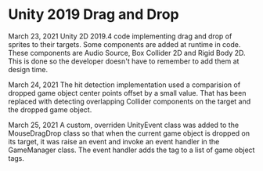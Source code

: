 # Unity 2019 Drag and Drop
March 23, 2021
Unity 2D 2019.4 code implementing drag and drop of sprites to their targets.
Some components are added at runtime in code.  These components are Audio Source, Box Collider 2D and Rigid Body 2D.
This is done so the developer doesn't have to remember to add them at design time.

March 24, 2021
The hit detection implementation used a comparision of dropped game object center points offset by a small value. That has been replaced with detecting overlapping Collider components on the target and the dropped game object.


March 25, 2021
A custom, overriden UnityEvent class was added to the MouseDragDrop class so that when the current game object is dropped on its target, it was raise an event and invoke an event handler in the GameManager class.  The event handler adds the tag to a list of game object tags.
